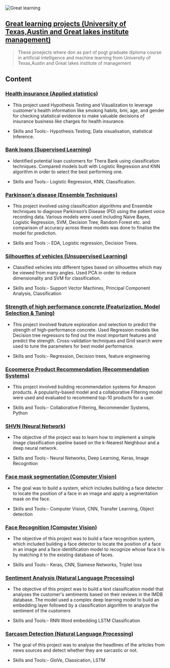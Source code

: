![Great learning](https://www.analyticsinsight.net/wp-content/uploads/2019/02/Great-Learning12-1024x682.png)
## [Great learning projects (University of Texas,Austin and Great lakes institute management)](https://eportfolio.greatlearning.in/vimal-ranjeev)

> These proejects where don as part of pogt graduate diploma course in artificial intelligence and machine learning from University of Texas,Austin and Great lakes institute of management

## Content

### [Health insurance (Applied statistics)](https://github.com/VIMALRANJEEV/my_work/tree/master/Greatlearning/Insurance)
 
 * This project used Hypothesis Testing and Visualization to leverage customer's health information like smoking habits, bmi, age, and gender for checking statistical evidence to make valuable decisions of insurance business like charges for health insurance.
 
 * Skills and Tools:- Hypothesis Testing, Data visualisation, statistical Inference.
 
 ### [Bank loans (Supervised Learning)](https://github.com/VIMALRANJEEV/my_work/tree/master/Greatlearning/Bankloan)
 
 * Identified potential loan customers for Thera Bank using classification techniques. Compared models built with Logistic Regression and KNN algorithm in order to select the best performing one.
 
 * Skills and Tools:- Logistic Regression, KNN, Classification.
 
 ### [Parkinson's disease (Ensemble Techniques)](https://github.com/VIMALRANJEEV/my_work/tree/master/Greatlearning/Parkinson)
 
 * This project involved using classification algorithms and Ensemble techniques to diagnose Parkinson’s Disease (PD) using the patient voice recording data. Various models were used including Naive Bayes, Logistic Regression, SVM, Decision Tree, Random Forest etc. and comparison of accuracy across these models was done to finalise the model for prediction.
 
 * Skills and Tools :- EDA, Logistic regression, Decision Trees.
 
 ### [Silhouettes of vehicles (Unsupervised Learning)](https://github.com/VIMALRANJEEV/my_work/tree/master/Greatlearning/Vehicle)

* Classified vehicles into different types based on silhouettes which may be viewed from many angles. Used PCA in order to reduce dimensionality and SVM for classification.

* Skills and Tools:- Support Vector Machines, Principal Component Analysis, Classification

### [Strength of high performance concrete (Featurization, Model Selection & Tuning)](https://github.com/VIMALRANJEEV/my_work/tree/master/Greatlearning/Concrete)

* This project involved feature exploration and selection to predict the strength of high-performance concrete. Used Regression models like Decision tree regressors to find out the most important features and predict the strength. Cross-validation techniques and Grid search were used to tune the parameters for best model performance.

* Skills and Tools:- Regression, Decision trees, feature engineering

### [Ecoomerce Product Recommendation (Recommendation Systems)](https://github.com/VIMALRANJEEV/my_work/tree/master/Greatlearning/Ecommerce)

* This project involved building recommendation systems for Amazon products. A popularity-based model and a collaborative Filtering model were used and evaluated to recommend top-10 products for a user.

* Skills and Tools:- Collaborative Filtering, Recommender Systems, Python

### [SHVN (Neural Network)](https://github.com/VIMALRANJEEV/my_work/tree/master/Greatlearning/SVHN)

* The objective of the project was to learn how to implement a simple image classification pipeline based on the k-Nearest Neighbour and a deep neural network.

* Skills and Tools:- Neural Networks, Deep Learning, Keras, Image Recognition

### [Face mask segmentation (Computer Vision)](https://github.com/VIMALRANJEEV/my_work/tree/master/Greatlearning/Face%20mask%20segmentation)

 * The goal was to build a system, which includes building a face detector to locate the position of a face in an image and apply a segmentation mask on the face.
 
 * Skills and Tools:- Computer Vision, CNN, Transfer Learning, Object detection
 
 ### [Face Recognition (Computer Vision)](https://github.com/VIMALRANJEEV/my_work/tree/master/Greatlearning/Face%20recognition)

* The objective of this project was to build a face recognition system, which included building a face detector to locate the position of a face in an image and a face identification model to recognize whose face it is by matching it to the existing database of faces.

* Skills and Tools:- Keras, CNN, Siamese Networks, Triplet loss

### [Sentiment Analysis (Natural Language Processing)](https://github.com/VIMALRANJEEV/my_work/tree/master/Greatlearning/Sentiment%20analysis)

* The objective of this project was to build a text classification model that analyses the customer's sentiments based on their reviews in the IMDB database. The model used a complex deep learning model to build an embedding layer followed by a classification algorithm to analyze the sentiment of the customers

* Skills and Tools:- RNN Word embedding LSTM Classification

### [Sarcasm Detection (Natural Language Processing)](https://github.com/VIMALRANJEEV/my_work/tree/master/Greatlearning/Sarcasm%20Detection)

* The goal of this  project was to analyse the headlines of the articles from news sources and detect whether they are sarcastic or not.

* Skills and Tools:- GloVe, Classication, LSTM
